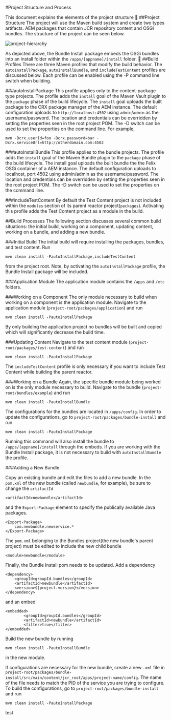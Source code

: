 #Project Structure and Process

This document explains the elements of the project structure

##Project Structure
The project will use the Maven build system and create two types artifacts. AEM packages that contain JCR repository content and OSGi bundles.  The structure of the project can be seen below.

![project-hierarchy](http://www.axis41.net/archetype-assets/project-hierarchy.png)

As depicted above, the Bundle Install package embeds the OSGi bundles into an install folder within the ``/apps/[appname]/install`` folder.

##Build Profiles
There are three Maven profiles that modify the build behavior. The `autoInstallPackage`, `autoInstallBundle`, and `includeTestContent` profiles are discussed below. Each profile can be enabled using the -P command line switch when building.

###autoInstallPackage
This profile applies only to the content-package type projects. The profile adds the `install` goal of the Maven Vault plugin to the `package` phase of the build lifecycle. The `install` goal uploads the built package to the CRX package manager of the AEM instance. The default configuration uploads to `http://localhost:4502` using `admin`/`admin` as the username/password. The location and credentials can be overridden by setting the properties seen in the root project POM. The -D switch can be used to set the properties on the command line. For example, 

	mvn -Dcrx.userId=foo -Dcrx.password=bar -Dcrx.serviceUrl=http://otherdomain.com:4502

###autoInstallBundle
This profile applies to the bundle projects. The profile adds the `install` goal of the Maven Bundle plugin to the `package` phase of the build lifecycle. The install goal uploads the built bundle the the Felix OSGi container of a AEM instance. The default configuration uploads to localhost, port 4502 using admin/admin as the username/password. The location and credentials can be overridden by setting the properties seen in the root project POM. The -D switch can be used to set the properties on the command line.

###includeTestContent
By default the Test Content project is not included within the `modules` section of its parent reactor project(`packages`). Activating this profile adds the Test Content  project as a module in the build.

##Build Processes
The following section discusses several common build situations: the initial build, working on a component, updating content, working on a bundle, and adding a new bundle.

###Initial Build
The initial build will require installing the packages, bundles, and test content. Run 

    mvn clean install -PautoInstallPackage,includeTestContent 
	
from the project root. Note, by activating the `autoInstallPackage` profile, the Bundle Install package will be included.

###Application Module
The application module contains the `/apps` and `/etc` folders.

###Working on a Component
The only module necessary to build when working on a component is the application module. Navigate to the application module (`project-root/packages/application`) and run

	mvn clean install -PautoInstallPackage
	
By only building the application project no bundles will be built and copied which will significantly decrease the build time.

###Updating Content
Navigate to the test content module (`project-root/packages/test-content`) and run

	mvn clean install -PautoInstallPackage
	
The `includeTestContent` profile is only necessary if you want to include Test Content while building the parent reactor. 
	
###Working on a Bundle
Again, the specific bundle module being worked on is the only module necessary to build. Navigate to the bundle (`project-root/bundles/example`) and run

	mvn clean install -PautoInstallBundle
	
The configurations for the bundles are located in `/apps/config`. In order to update the configurations, go to `project-root/packages/bundle-install` and run

	mvn clean install -PautoInstallPackage
	
Running this command will also install the bundle to `/apps/[appname]/install` through the embeds. If you are working with the Bundle Install package, it is not necessary to build with `autoInstallBundle` the profile.

###Adding a New Bundle

Copy an existing bundle and edit the files to add a new bundle. In the `pom.xml` of the new bundle (called `newbundle`, for example), be sure to change the `artifactId`

    <artifactId>newbundle</artifactId>
    
and the `Export-Package` element to specify the publically available Java packages.

    <Export-Package>
    	com.newbundle.newservice.*
    </Export-Package>
    
The `pom.xml` belonging to the Bundles project(the new bundle's parent project) must be edited to include the new child bundle

    <module>newbundle</module>
    
Finally, the Bundle Install pom needs to be updated. Add a dependency

    <dependency>
    	<groupId>groupId.bundles</groupId>
        <artifactId>newbundle</artifactId>
        <version>${project.version}</version>
    </dependency>
    
and an embed
	
	<embedded>
            <groupId>groupId.bundles</groupId>
            <artifactId>newbundle</artifactId>
            <filter>true</filter>
	</embedded>
	
Build the new bundle by running 

	mvn clean install -PautoInstallBundle
	
in the new module.

If configurations are necessary for the new bundle, create a new `.xml` file in `project-root/packages/bundle-install/src/main/content/jcr_root/apps/project-name/config`. The name of the file needs to match the PID of the service you are trying to configure. To build the configurations, go to `project-root/packages/bundle-install` and run

	mvn clean install -PautoInstallPackage

test
